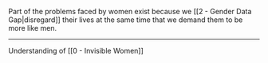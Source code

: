 Part of the problems faced by women exist because we [[2 - Gender Data Gap|disregard]] their lives at the same time that we demand them to be more like men.

---

Understanding of [[0 - Invisible Women]]
